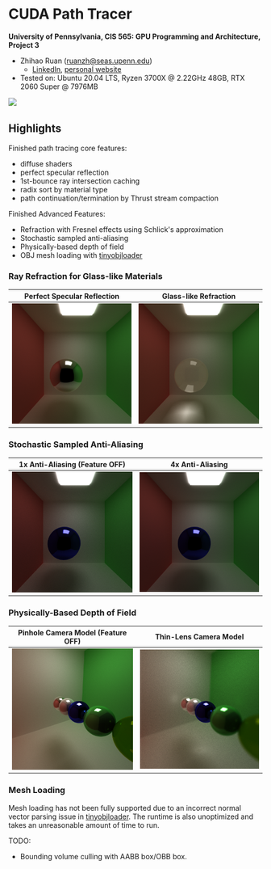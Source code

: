 CUDA Path Tracer
================

**University of Pennsylvania, CIS 565: GPU Programming and Architecture, Project 3**

* Zhihao Ruan (ruanzh@seas.upenn.edu)
  * [LinkedIn](https://www.linkedin.com/in/zhihao-ruan-29b29a13a/), [personal website](https://zhihaoruan.xyz/)
* Tested on: Ubuntu 20.04 LTS, Ryzen 3700X @ 2.22GHz 48GB, RTX 2060 Super @ 7976MB

![](img/cornell.2021-09-30_02-51-25z.5000samp.png)


## Highlights
Finished path tracing core features:
- diffuse shaders
- perfect specular reflection
- 1st-bounce ray intersection caching
- radix sort by material type
- path continuation/termination by Thrust stream compaction 

Finished Advanced Features:
- Refraction with Fresnel effects using Schlick's approximation
- Stochastic sampled anti-aliasing
- Physically-based depth of field
- OBJ mesh loading with [tinyobjloader](https://github.com/tinyobjloader/tinyobjloader)

### Ray Refraction for Glass-like Materials
|            Perfect Specular Reflection             |               Glass-like Refraction                |
| :------------------------------------------------: | :------------------------------------------------: |
| ![](img/cornell.2021-10-04_02-10-06z.5000samp.png) | ![](img/cornell.2021-10-04_01-57-31z.5000samp.png) |

### Stochastic Sampled Anti-Aliasing
|                 1x Anti-Aliasing (Feature OFF)                  |                        4x Anti-Aliasing                         |
| :-------------------------------------------------------------: | :-------------------------------------------------------------: |
| ![](img/cornell.2021-10-04_01-14-01z.5000samp-antialias-1x.png) | ![](img/cornell.2021-10-04_01-07-24z.5000samp-antialias-4x.png) |

### Physically-Based Depth of Field
|         Pinhole Camera Model (Feature OFF)         |               Thin-Lens Camera Model               |
| :------------------------------------------------: | :------------------------------------------------: |
| ![](img/cornell.2021-10-05_02-45-59z.5000samp.png) | ![](img/cornell.2021-10-05_02-40-08z.5000samp.png) |

### Mesh Loading
Mesh loading has not been fully supported due to an incorrect normal vector parsing issue in [tinyobjloader](https://github.com/tinyobjloader/tinyobjloader). The runtime is also unoptimized and takes an unreasonable amount of time to run.

TODO:
- Bounding volume culling with AABB box/OBB box.

